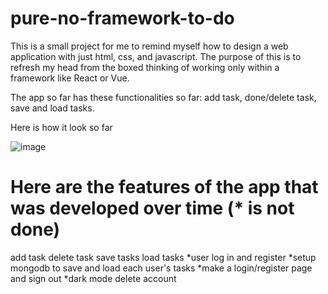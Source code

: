 # pure-no-framework-to-do

This is a small project for me to remind myself how to design a web application with just html, css, and javascript.
The purpose of this is to refresh my head from the boxed thinking of working only within a framework like React or Vue.

The app so far has these functionalities so far: add task, done/delete task, save and load tasks.

Here is how it look so far

![image](https://github.com/minhtran02202/pure-no-framework-to-do/assets/50005387/e2a822fd-0cf7-4e2f-bdb5-ffa1fbdf008c)

# Here are the features of the app that was developed over time (\* is not done)

add task
delete task
save tasks
load tasks
*user log in and register
*setup mongodb to save and load each user's tasks
*make a login/register page and sign out
*dark mode
delete account
